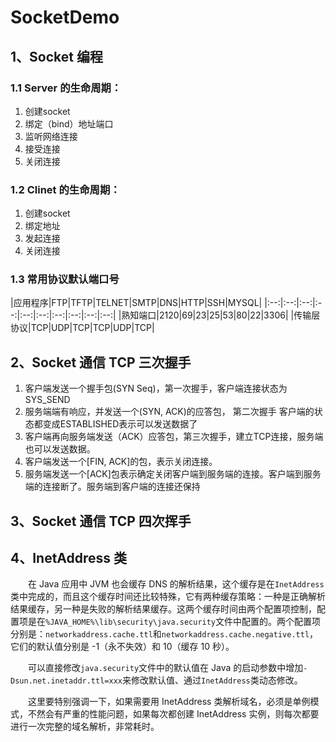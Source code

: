 # SocketDemo

## 1、Socket 编程

### 1.1 Server 的生命周期：

1. 创建socket
2. 绑定（bind）地址端口
3. 监听网络连接
4. 接受连接
5. 关闭连接

### 1.2 Clinet 的生命周期：

1. 创建socket
2. 绑定地址
3. 发起连接
4. 关闭连接

### 1.3 常用协议默认端口号

|应用程序|FTP|TFTP|TELNET|SMTP|DNS|HTTP|SSH|MYSQL|
|:--:|:--:|:--:|:--:|:--:|:--:|:--:|:--:|:--:|:--:|
|熟知端口|2120|69|23|25|53|80|22|3306|
|传输层协议|TCP|UDP|TCP|TCP|UDP|TCP|

## 2、Socket 通信 TCP 三次握手

1. 客户端发送一个握手包(SYN Seq)，第一次握手，客户端连接状态为 SYS_SEND
2. 服务端端有响应，并发送一个(SYN, ACK)的应答包， 第二次握手 客户端的状态都变成ESTABLISHED表示可以发送数据了
3. 客户端再向服务端发送（ACK）应答包，第三次握手，建立TCP连接，服务端也可以发送数据。
4. 客户端发送一个[FIN, ACK]的包，表示关闭连接。
5. 服务端发送一个[ACK]包表示确定关闭客户端到服务端的连接。客户端到服务端的连接断了。服务端到客户端的连接还保持

## 3、Socket 通信 TCP 四次挥手

## 4、InetAddress 类

&emsp;&emsp;在 Java 应用中 JVM 也会缓存 DNS 的解析结果，这个缓存是在`InetAddress`类中完成的，而且这个缓存时间还比较特殊，它有两种缓存策略：一种是正确解析结果缓存，另一种是失败的解析结果缓存。这两个缓存时间由两个配置项控制，配置项是在`%JAVA_HOME%\lib\security\java.security`文件中配置的。两个配置项分别是：`networkaddress.cache.ttl`和`networkaddress.cache.negative.ttl`，它们的默认值分别是 -1（永不失效）和 10（缓存 10 秒）。

&emsp;&emsp;可以直接修改`java.security`文件中的默认值在 Java 的启动参数中增加`-Dsun.net.inetaddr.ttl=xxx`来修改默认值、通过`InetAddress`类动态修改。

&emsp;&emsp;这里要特别强调一下，如果需要用 InetAddress 类解析域名，必须是单例模式，不然会有严重的性能问题，如果每次都创建 InetAddress 实例，则每次都要进行一次完整的域名解析，非常耗时。
